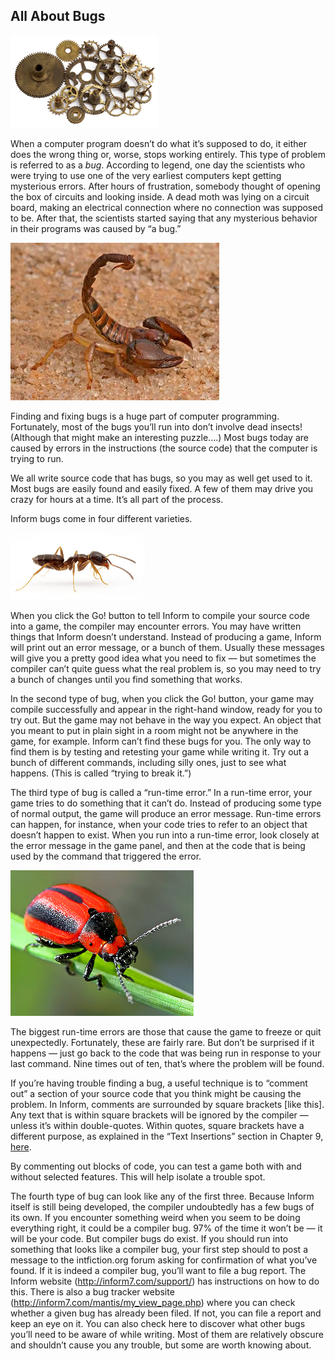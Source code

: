 ## All About Bugs

![](../assets/graphics6.png)

When a computer program doesn’t do what it’s supposed to do, it either does the wrong thing or, worse, stops working entirely. This type of problem is referred to as a _bug_. According to legend, one day the scientists who were trying to use one of the very earliest computers kept getting mysterious errors. After hours of frustration, somebody thought of opening the box of circuits and looking inside. A dead moth was lying on a circuit board, making an electrical connection where no connection was supposed to be. After that, the scientists started saying that any mysterious behavior in their programs was caused by “a bug.”

![](../assets/graphics42.jpg)

Finding and fixing bugs is a huge part of computer programming. Fortunately, most of the bugs you’ll run into don’t involve dead insects! (Although that might make an interesting puzzle....) Most bugs today are caused by errors in the instructions (the source code) that the computer is trying to run.

We all write source code that has bugs, so you may as well get used to it. Most bugs are easily found and easily fixed. A few of them may drive you crazy for hours at a time. It’s all part of the process.

Inform bugs come in four different varieties.

![](../assets/graphics41.jpg)

When you click the Go! button to tell Inform to compile your source code into a game, the compiler may encounter errors. You may have written things that Inform doesn’t understand. Instead of producing a game, Inform will print out an error message, or a bunch of them. Usually these messages will give you a pretty good idea what you need to fix — but sometimes the compiler can’t quite guess what the real problem is, so you may need to try a bunch of changes until you find something that works.

In the second type of bug, when you click the Go! button, your game may compile successfully and appear in the right-hand window, ready for you to try out. But the game may not behave in the way you expect. An object that you meant to put in plain sight in a room might not be anywhere in the game, for example. Inform can’t find these bugs for you. The only way to find them is by testing and retesting your game while writing it. Try out a bunch of different commands, including silly ones, just to see what happens. (This is called “trying to break it.”)

The third type of bug is called a “run-time error.” In a run-time error, your game tries to do something that it can’t do. Instead of producing some type of normal output, the game will produce an error message. Run-time errors can happen, for instance, when your code tries to refer to an object that doesn’t happen to exist. When you run into a run-time error, look closely at the error message in the game panel, and then at the code that is being used by the command that triggered the error.

![](../assets/graphics43.jpg)

The biggest run-time errors are those that cause the game to freeze or quit unexpectedly. Fortunately, these are fairly rare. But don’t be surprised if it happens — just go back to the code that was being run in response to your last command. Nine times out of ten, that’s where the problem will be found.

If you’re having trouble finding a bug, a useful technique is to “comment out” a section of your source code that you think might be causing the problem. In Inform, comments are surrounded by square brackets [like this]. Any text that is within square brackets will be ignored by the compiler — unless it’s within double-quotes. Within quotes, square brackets have a different purpose, as explained in the “Text Insertions” section in Chapter 9, [here](../chapter_9_phrasing_&_punctuation/text_insertions.md#text-insertions).

By commenting out blocks of code, you can test a game both with and without selected features. This will help isolate a trouble spot.

The fourth type of bug can look like any of the first three. Because Inform itself is still being developed, the compiler undoubtedly has a few bugs of its own. If you encounter something weird when you seem to be doing everything right, it could be a compiler bug. 97% of the time it won’t be — it will be your code. But compiler bugs do exist. If you should run into something that looks like a compiler bug, your first step should to post a message to the intfiction.org forum asking for confirmation of what you’ve found. If it is indeed a compiler bug, you’ll want to file a bug report. The Inform website (http://inform7.com/support/) has instructions on how to do this. There is also a bug tracker website (http://inform7.com/mantis/my_view_page.php) where you can check whether a given bug has already been filed. If not, you can file a report and keep an eye on it. You can also check here to discover what other bugs you’ll need to be aware of while writing. Most of them are relatively obscure and shouldn’t cause you any trouble, but some are worth knowing about.
